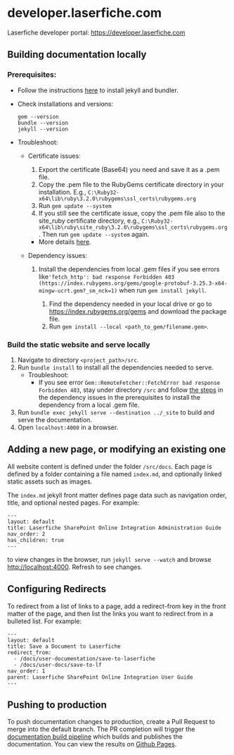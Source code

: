 # developer.laserfiche.com
Laserfiche developer portal:  https://developer.laserfiche.com

## Building documentation locally
### Prerequisites:
- Follow the instructions [here](https://jekyllrb.com/docs/) to install jekyll and bundler. 
- Check installations and versions:
  ```
  gem --version
  bundle --version
  jekyll --version
  ```

- Troubleshoot:
  - Certificate issues: 
    1. Export the certificate (Base64) you need and save it as a .pem file. 
    1. Copy the .pem file to the RubyGems certificate directory in your installation. E.g., `C:\Ruby32-x64\lib\ruby\3.2.0\rubygems\ssl_certs\rubygems.org`
    1. Run `gem update --system`
    1. If you still see the certificate issue, copy the .pem file also to the site_ruby certificate directory, e.g., `C:\Ruby32-x64\lib\ruby\site_ruby\3.2.0\rubygems\ssl_certs\rubygems.org`. Then run `gem update --system` again.
    - More details [here](https://bundler.io/guides/rubygems_tls_ssl_troubleshooting_guide.html#updating-ca-certificates).
  
  - Dependency issues:
    1.  <tag id="fetch_error">Install the dependencies from local .gem files if you see errors like`'fetch_http': bad response Forbidden 403 (https://index.rubygems.org/gems/google-protobuf-3.25.3-x64-mingw-ucrt.gem?_sm_nck=1)` when run `gem install jekyll`.
        1. Find the dependency needed in your local drive or go to https://index.rubygems.org/gems and download the package file.
        1. Run `gem install --local <path_to_gem/filename.gem>`.
### Build the static website and serve locally
1. Navigate to directory `<project_path>/src`.
1. Run `bundle install` to install all the dependencies needed to serve.
    - Troubleshoot:
      - If you see error `Gem::RemoteFetcher::FetchError bad response Forbidden 403`, stay under directory `/src` and follow [the steps](#fetch_error) in the dependency issues in the prerequisites to install the dependency from a local .gem file.
1. Run `bundle exec jekyll serve --destination ../_site` to build and serve the documentation.
1. Open `localhost:4000` in a browser.

## Adding a new page, or modifying an existing one
All website content is defined under the folder `/src/docs`. Each page is defined by a folder containing a file named `index.md`, and optionally linked static assets such as images. 

The `index.md` jekyll front matter defines page data such as navigation order, title, and optional nested pages. For example:
```
---
layout: default
title: Laserfiche SharePoint Online Integration Administration Guide
nav_order: 2
has_children: true
---
```

to view changes in the browser, run `jekyll serve --watch` and browse <http://localhost:4000>. Refresh to see changes.

## Configuring Redirects

To redirect from a list of links to a page, add a redirect-from key in the front matter of the page, and then list the links you want to redirect from in a bulleted list. For example:

  ```
  ---
  layout: default
  title: Save a Document to Laserfiche
  redirect_from:
    - /docs/user-documentation/save-to-laserfiche
    - /docs/user-docs/save-to-lf
  nav_order: 1
  parent: Laserfiche SharePoint Online Integration User Guide
  ---
  ```


## Pushing to production
To push documentation changes to production, create a Pull Request to merge into the default branch. The PR completion will trigger the [documentation build pipeline](./.github/workflows/build-documentation.yml) which builds and publishes the documentation. You can view the results on [Github Pages](https://laserfiche.github.io/developer.laserfiche.com/).